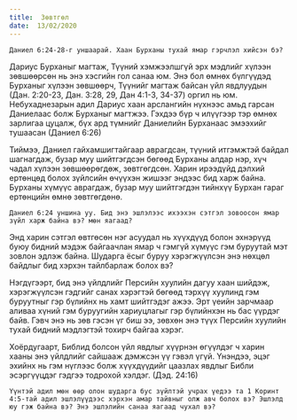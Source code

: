 ```yaml
---
title:  Зөвтгөл
date:  13/02/2020
---
```


`Даниел 6:24-28-г уншаарай. Хаан Бурханы тухай ямар гэрчлэл хийсэн бэ?`

Дариус Бурханыг магтаж, Түүний хэмжээлшгүй эрх мэдлийг хүлээн зөвшөөрсөн нь энэ хэсгийн гол санаа юм. Энэ бол өмнөх бүлгүүдэд Бурханыг хүлээн зөвшөөрч, Түүнийг магтаж байсан үйл явдлуудын (Дан. 2:20-23, Дан. 3:28, 29, Дан 4:1-3, 34-37) оргил нь юм. Небухаднезарын адил Дариус хаан арслангийн нүхнээс амьд гарсан Даниелаас болж Бурханыг магтжээ. Гэхдээ бүр ч илүүгээр тэр өмнөх зарлигаа цуцалж, бүх ард түмнийг Даниелийн Бурханаас эмээхийг тушаасан (Даниел 6:26)

Тиймээ, Даниел гайхамшигтайгаар аврагдсан, түүний итгэмжтэй байдал шагнагдаж, бузар муу шийтгэгдсэн бөгөөд Бурханы алдар нэр, хүч чадал хүлээн зөвшөөрөгдөж, зөвтгөгдсөн. Харин ирээдүйд дэлхий ертөнцөд болох зүйлсийн өчүүхэн жишээг эндээс бид харж байна. Бурханы хүмүүс аврагдаж, бузар муу шийтгэгдэн тийнхүү Бурхан гараг ертөнцийн өмнө зөвтгөгдөнө.

`Даниел 6:24 уншина уу. Бид энэ эшлэлээс ихээхэн сэтгэл зовоосон ямар зүйл харж байна вэ? мөн яагаад?`

Энд харин сэтгэл өвтгөсөн нэг асуудал нь хүүхдүүд болон эхнэрүүд буюу бидний мэдэж байгаачлан ямар ч гэмгүй хүмүүс гэм буруутай мэт зовлон эдлэж байна. Шударга ёсыг буруу хэрэгжүүлсэн энэ нөхцөл байдлыг бид хэрхэн тайлбарлаж болох вэ?

Нэгдүгээрт, бид энэ үйлдлийг Персийн хуулийн дагуу хаан шийдэж, хэрэгжүүлсэн гэдгийг санах хэрэгтэй бөгөөд тэрхүү хуулинд гэм буруутныг гэр бүлийнх нь хамт шийтгэдэг ажээ. Эрт үеийн зарчмаар аливаа хүний гэм буруугийн хариуцлагыг гэр бүлийнхэн нь бас үүрдэг байв. Гэвч энэ нь зөв гэсэн үг биш ээ, зөвхөн энэ түүх Персийн хуулийн тухай бидний мэдлэгтэй тохирч байгаа хэрэг.

Хоёрдугаарт, Библид болсон үйл явдлыг хүүрнэн өгүүлдэг ч харин хааны энэ үйлдлийг сайшааж дэмжсэн үү гэвэл үгүй. Үнэндээ, эцэг эхийнх нь гэм нүглээс болж хүүхдүүдийг цаазлах явдлыг Библи эсэргүүцдэг гэдгээ тодрохой хэлдэг. (Дэд. 24:16)

`Үүнтэй адил мөн өөр олон шударга бус зүйлтэй учрах үедээ та 1 Коринт 4:5-тай адил эшлэлүүдээс хэрхэн амар тайвныг олж авч болох вэ? Эшлэлд юу гэж байна вэ? Энэ эшлэлийн санаа яагаад чухал вэ?`